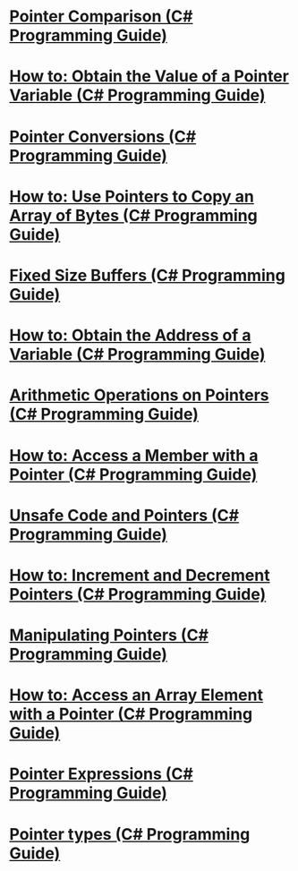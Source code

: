 # [Pointer Comparison (C# Programming Guide)](pointer-comparison.md)
# [How to: Obtain the Value of a Pointer Variable (C# Programming Guide)](how-to-obtain-the-value-of-a-pointer-variable.md)
# [Pointer Conversions (C# Programming Guide)](pointer-conversions.md)
# [How to: Use Pointers to Copy an Array of Bytes  (C# Programming Guide)](how-to-use-pointers-to-copy-an-array-of-bytes.md)
# [Fixed Size Buffers (C# Programming Guide)](fixed-size-buffers.md)
# [How to: Obtain the Address of a Variable (C# Programming Guide)](how-to-obtain-the-address-of-a-variable.md)
# [Arithmetic Operations on Pointers (C# Programming Guide)](arithmetic-operations-on-pointers.md)
# [How to: Access a Member with a Pointer (C# Programming Guide)](how-to-access-a-member-with-a-pointer.md)
# [Unsafe Code and Pointers (C# Programming Guide)](index.md)
# [How to: Increment and Decrement Pointers (C# Programming Guide)](how-to-increment-and-decrement-pointers.md)
# [Manipulating Pointers (C# Programming Guide)](manipulating-pointers.md)
# [How to: Access an Array Element with a Pointer (C# Programming Guide)](how-to-access-an-array-element-with-a-pointer.md)
# [Pointer Expressions (C# Programming Guide)](pointer-expressions.md)
# [Pointer types (C# Programming Guide)](pointer-types.md)
